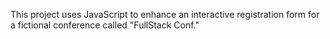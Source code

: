 This project uses JavaScript to enhance an interactive registration form for a fictional conference called "FullStack Conf."
